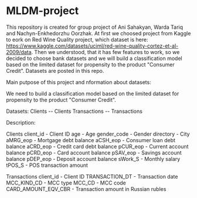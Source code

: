 # MLDM-project
This repository is created for group project of Ani Sahakyan, Warda Tariq and Nachyn-Enkhedorzhu Oorzhak. At first we choosed project from Kaggle to eork on Red Wine Quality project, which dataset is here: https://www.kaggle.com/datasets/uciml/red-wine-quality-cortez-et-al-2009/data. Then we understood, that it has few features to work, so we decided to choose bank datasets and we will build a classification model based on the limited dataset for propensity to the product "Consumer Credit". Datasets are posted in this repo.

Main putpose of this project and nformation about datasets:

We need to build a classification model based on the limited dataset for propensity to the product "Consumer Credit".

Datasets:
Clients -- Clients
Transactions -- Transactions

Description:

Clients
client_id - Client ID
age - Age
gender_code - Gender
directory - City
aMRG_eop - Mortgage debt balance
aCSH_eop - Consumer loan debt balance
aCRD_eop - Credit card debt balance
pCUR_eop - Current account balance
pCRD_eop - Card account balance
pSAV_eop - Savings account balance
pDEP_eop - Deposit account balance
sWork_S - Monthly salary
tPOS_S - POS transaction amount

Transactions
client_id - Client ID
TRANSACTION_DT - Transaction date
MCC_KIND_CD - MCC type
MCC_CD - MCC code
CARD_AMOUNT_EQV_CBR - Transaction amount in Russian rubles

